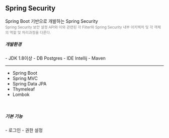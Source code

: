 <h2>Spring Security</h2>
Spring Boot 기반으로 개발하는 Spring Security
<br>
<small style="color:gray">
Spring Security 보안 설정 API와 이와 관련된 각 Filter와 
Spring Security 내부 아키텍처 및 각 객체의 역할 및 처리과정을 다룬다.
</small>

<br>

<h5>개발환경</h5>
- JDK 1.8이상
- DB Postgres
- IDE Intellij
- Maven

<hr>

- Spring Boot
- Spring MVC
- Spring Data JPA
- Thymeleaf
- Lombok

<br>

<h5>기본 기능</h5>
- 로그인
- 권한 설정
